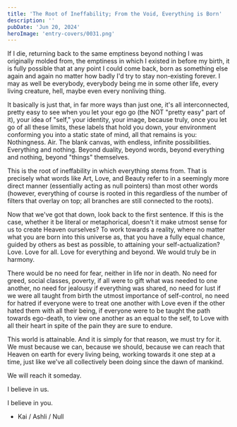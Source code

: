 ```yaml
---
title: 'The Root of Ineffability; From the Void, Everything is Born'
description: ''
pubDate: 'Jun 20, 2024'
heroImage: 'entry-covers/0031.png'
---
```


If I die, returning back to the same emptiness beyond nothing I was originally molded from, the emptiness in which I existed in before my birth, it is fully possible that at any point I could come back, born as something else again and again no matter how badly I'd try to stay non-existing forever. I may as well be everybody, everybody being me in some other life, every living creature, hell, maybe even every nonliving thing. 

It basically is just that, in far more ways than just one, it's all interconnected, pretty easy to see when you let your ego go (the NOT "pretty easy" part of it), your idea of "self," your identity, your image, because truly, once you let go of all these limits, these labels that hold you down, your environment conforming you into a static state of mind, all that remains is you: Nothingness. Air. The blank canvas, with endless, infinite possibilities. Everything and nothing. Beyond duality, beyond words, beyond everything and nothing, beyond "things" themselves. 

This is the root of ineffability in which everything stems from. That is precisely what words like Art, Love, and Beauty refer to in a seemingly more direct manner (essentially acting as null pointers) than most other words (however, everything of course is rooted in this regardless of the number of filters that overlay on top; all branches are still connected to the roots). 

Now that we've got that down, look back to the first sentence. If this is the case, whether it be literal or metaphorical, doesn't it make utmost sense for us to create Heaven ourselves? To work towards a reality, where no matter what you are born into this universe as, that you have a fully equal chance, guided by others as best as possible, to attaining your self-actualization? Love. Love for all. Love for everything and beyond. We would truly be in harmony. 

There would be no need for fear, neither in life nor in death. No need for greed, social classes, poverty, if all were to gift what was needed to one another, no need for jealousy if everything was shared, no need for lust if we were all taught from birth the utmost importance of self-control, no need for hatred if everyone were to treat one another with Love even if the other hated them with all their being, if everyone were to be taught the path towards ego-death, to view one another as an equal to the self, to Love with all their heart in spite of the pain they are sure to endure. 

This world is attainable. And it is simply for that reason, we must try for it. We must because we can, because we should, because we can reach that Heaven on earth for every living being, working towards it one step at a time, just like we've all collectively been doing since the dawn of mankind. 

We will reach it someday. 

I believe in us. 

I believe in you. 

* Kai / Ashli / Null